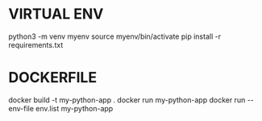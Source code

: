 # VIRTUAL ENV

python3 -m venv myenv
source myenv/bin/activate
pip install -r requirements.txt


# DOCKERFILE

docker build -t my-python-app .
docker run my-python-app
docker run --env-file env.list my-python-app


